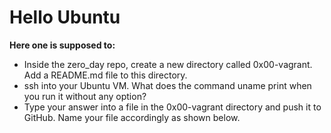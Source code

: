 # Hello Ubuntu #
**Here one is supposed to:**
* Inside the zero_day repo, create a new directory called 0x00-vagrant. Add a README.md file to this directory.
* ssh into your Ubuntu VM. What does the command uname print when you run it without any option?
* Type your answer into a file in the 0x00-vagrant directory and push it to GitHub. Name your file accordingly as shown below.
